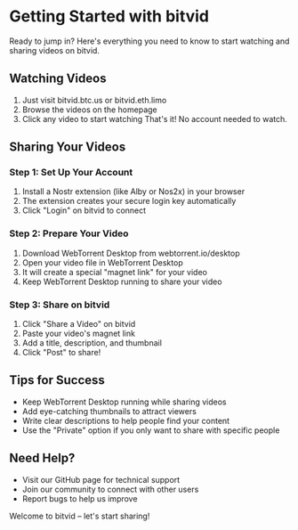# Getting Started with bitvid

Ready to jump in? Here's everything you need to know to start watching and sharing videos on bitvid.

## Watching Videos

1. Just visit bitvid.btc.us or bitvid.eth.limo
2. Browse the videos on the homepage
3. Click any video to start watching
   That's it! No account needed to watch.

## Sharing Your Videos

### Step 1: Set Up Your Account

1. Install a Nostr extension (like Alby or Nos2x) in your browser
2. The extension creates your secure login key automatically
3. Click "Login" on bitvid to connect

### Step 2: Prepare Your Video

1. Download WebTorrent Desktop from webtorrent.io/desktop
2. Open your video file in WebTorrent Desktop
3. It will create a special "magnet link" for your video
4. Keep WebTorrent Desktop running to share your video

### Step 3: Share on bitvid

1. Click "Share a Video" on bitvid
2. Paste your video's magnet link
3. Add a title, description, and thumbnail
4. Click "Post" to share!

## Tips for Success

- Keep WebTorrent Desktop running while sharing videos
- Add eye-catching thumbnails to attract viewers
- Write clear descriptions to help people find your content
- Use the "Private" option if you only want to share with specific people

## Need Help?

- Visit our GitHub page for technical support
- Join our community to connect with other users
- Report bugs to help us improve

Welcome to bitvid – let's start sharing!
